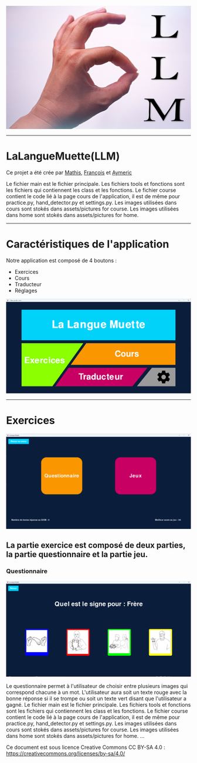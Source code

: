 ![logo](Images_readme/logo.jpg)


---
<h1>LaLangueMuette(LLM)</h1>
Ce projet a été crée par <a href="https://github.com/XiNoxZz">Mathis</a>, <a href="https://github.com/Skavengers">François</a> et <a href="https://github.com/AymericdeCau">Aymeric</a>

Le fichier main est le fichier principale.
Les fichiers tools et fonctions sont les fichiers qui contiennent les class et les fonctions.
Le fichier course contient le code lié à la page cours de l'application, il est de même pour practice.py, hand_detector.py et settings.py.
Les images utilisées dans cours sont stokés dans assets/pictures for course.
Les images utilisées dans home sont stokés dans assets/pictures for home.

---
<h1>Caractéristiques de l'application</h1>

Notre application est composé de 4 boutons :
    
   - Exercices
   - Cours 
   - Traducteur
   - Réglages
    

 
 
 
![image](Images_readme/Screenshot1.png)


---
<h1>Exercices</h1>


![image](Images_readme/Screenshot2.png)
    
La partie exercice est composé de deux parties, la partie questionnaire et la partie jeu.
---

<h3>Questionnaire</h3>

![image](Images_readme/Screenshot3.png)

Le questionnaire permet à l'utilisateur de choisir entre plusieurs images qui correspond chacune à un mot. L'utilisateur aura soit un texte rouge avec la bonne réponse si il se trompe ou soit un texte vert disant que l'utilisateur a gagné.
Le fichier main est le fichier principale.
Les fichiers tools et fonctions sont les fichiers qui contiennent les class et les fonctions.
Le fichier course contient le code lié à la page cours de l'application, il est de même pour practice.py, hand_detector.py et settings.py.
Les images utilisées dans cours sont stokés dans assets/pictures for course.
Les images utilisées dans home sont stokés dans assets/pictures for home.
...

Ce document est sous licence Creative Commons CC BY-SA 4.0 : https://creativecommons.org/licenses/by-sa/4.0/
